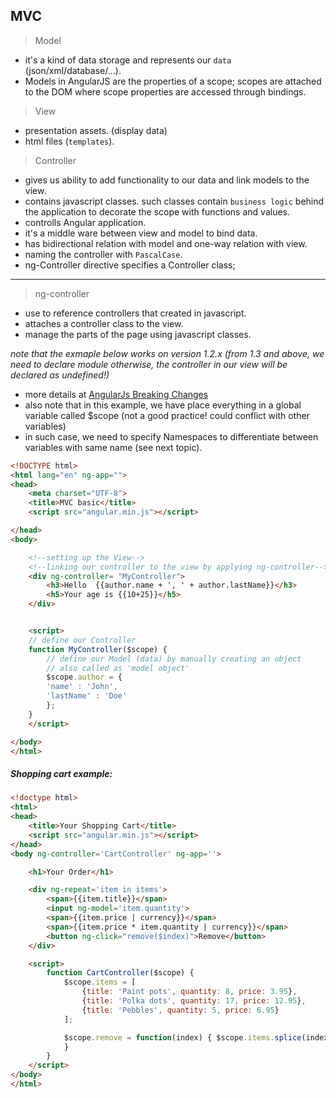 ## MVC

> Model

* it's a kind of data storage and represents our `data` (json/xml/database/...).
* Models in AngularJS are the properties of a scope; scopes are attached to the DOM where scope properties are accessed through bindings.

> View

* presentation assets. (display data)
* html files (`templates`).

> Controller

* gives us ability to add functionality to our data and link models to the view.
* contains javascript classes. such classes contain `business logic` behind the application to decorate the scope with functions and values.
* controlls Angular application.
* it's a middle ware between view and model to bind data.
* has bidirectional relation with model and one-way relation with view.
* naming the controller with `PascalCase`.
* ng-Controller directive specifies a Controller class;

---

> ng-controller

* use to reference controllers that created in javascript.
* attaches a controller class to the view.
* manage the parts of the page using javascript classes.

_note that the exmaple below works on version 1.2.x (from 1.3 and above, we need to declare module otherwise, the controller in our view will be declared as undefined!)_

* more details at [AngularJs Breaking Changes](https://github.com/angular/angular.js/blob/master/CHANGELOG.md#breaking-changes-1)
* also note that in this example, we have place everything in a global variable called $scope (not a good practice! could conflict with other variables)
* in such case, we need to specify Namespaces to differentiate between variables with same name (see next topic).

```html
<!DOCTYPE html>
<html lang="en" ng-app="">
<head>
    <meta charset="UTF-8">
    <title>MVC basic</title>
    <script src="angular.min.js"></script>

</head>
<body>

    <!--setting up the View-->
    <!--linking our controller to the view by applying ng-controller-->
    <div ng-controller= "MyController">
        <h3>Hello  {{author.name + ', ' + author.lastName}}</h3>
        <h5>Your age is {{10+25}}</h5>
    </div>


    <script>
    // define our Controller
    function MyController($scope) {
        // define our Model (data) by manually creating an object
        // also called as 'model object'
        $scope.author = {
        'name' : 'John',
        'lastName' : 'Doe'
        };
    }
    </script>

</body>
</html>
```

##### Shopping cart example:

```html
<!doctype html>
<html>
<head>
    <title>Your Shopping Cart</title>
    <script src="angular.min.js"></script>
</head>
<body ng-controller='CartController' ng-app=''>

    <h1>Your Order</h1>

    <div ng-repeat='item in items'>
        <span>{{item.title}}</span>
        <input ng-model='item.quantity'>
        <span>{{item.price | currency}}</span>
        <span>{{item.price * item.quantity | currency}}</span>
        <button ng-click="remove($index)">Remove</button>
    </div>

    <script>
        function CartController($scope) {
            $scope.items = [
                {title: 'Paint pots', quantity: 8, price: 3.95},
                {title: 'Polka dots', quantity: 17, price: 12.95},
                {title: 'Pebbles', quantity: 5, price: 6.95}
            ];

            $scope.remove = function(index) { $scope.items.splice(index, 1);
            }
        }
    </script>
</body>
</html>
```